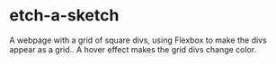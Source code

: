 # etch-a-sketch

A webpage with a grid of square divs, using Flexbox to make the divs appear as a grid.. A hover effect makes the grid divs change color.